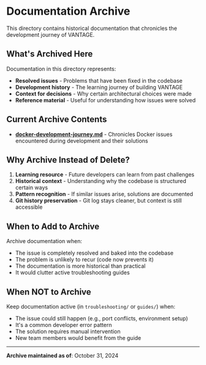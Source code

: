 # Documentation Archive

This directory contains historical documentation that chronicles the development journey of VANTAGE.

## What's Archived Here

Documentation in this directory represents:
- **Resolved issues** - Problems that have been fixed in the codebase
- **Development history** - The learning journey of building VANTAGE
- **Context for decisions** - Why certain architectural choices were made
- **Reference material** - Useful for understanding how issues were solved

## Current Archive Contents

- **[docker-development-journey.md](./docker-development-journey.md)** - Chronicles Docker issues encountered during development and their solutions

## Why Archive Instead of Delete?

1. **Learning resource** - Future developers can learn from past challenges
2. **Historical context** - Understanding why the codebase is structured certain ways
3. **Pattern recognition** - If similar issues arise, solutions are documented
4. **Git history preservation** - Git log stays cleaner, but context is still accessible

## When to Add to Archive

Archive documentation when:
- The issue is completely resolved and baked into the codebase
- The problem is unlikely to recur (code now prevents it)
- The documentation is more historical than practical
- It would clutter active troubleshooting guides

## When NOT to Archive

Keep documentation active (in `troubleshooting/` or `guides/`) when:
- The issue could still happen (e.g., port conflicts, environment setup)
- It's a common developer error pattern
- The solution requires manual intervention
- New team members would benefit from the guide

---

**Archive maintained as of**: October 31, 2024

